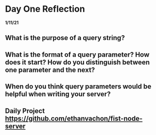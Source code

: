 # Day One Reflection
__1/11/21__

## What is the purpose of a query string? 


## What is the format of a query parameter? How does it start? How do you distinguish between one parameter and the next? 


## When do you think query parameters would be helpful when writing your server?



## Daily Project https://github.com/ethanvachon/fist-node-server